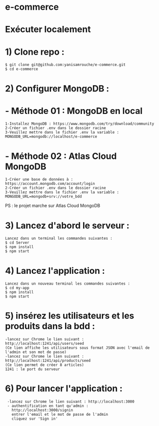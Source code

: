 # e-commerce
# Exécuter localement

# 1) Clone repo : 

    $ git clone git@github.com:yanisamrouche/e-commerce.git
    $ cd e-commerce

# 2) Configurer MongoDB : 
 
 # - Méthode 01 : MongoDB en local
    1-Installez MongoDB : https://www.mongodb.com/try/download/community
    2-Créer un fichier .env dans le dossier racine
    3-Veuillez mettre dans le fichier .env la variable : MONGODB_URL=mongodb://localhost/e-commerce
 
 # - Méthode 02 : Atlas Cloud MongoDB
    1-Créer une base de données à : https://account.mongodb.com/account/login
    2-Créer un fichier .env dans le dossier racine
    3-Veuillez mettre dans le fichier .env la variable : MONGODB_URL=mongodb+srv://votre_bdd
 PS : le projet marche sur Atlas Cloud MongoDB   
 
 # 3) Lancez d'abord le serveur : 
    Lancez dans un terminal les commandes suivantes : 
    $ cd Server
    $ npm install
    $ npm start
 
 
 # 4) Lancez l'application : 
    Lancez dans un nouveau terminal les commandes suivantes : 
    $ cd my-app
    $ npm install
    $ npm start
 
 
 # 5) insérez les utilisateurs et les produits dans la bdd :
    -lancez sur Chrome le lien suivant : http://localhost:1241/api/users/seed
    (Ce lien affiche les utilisateurs sous format JSON avec l'email de l'admin et son mot de passe)
    -lancez sur Chrome le lien suivant : http://localhost:1241/api/products/seed
    (Ce lien permet de créer 8 articles)
    1241 : le port du serveur
    
 # 6) Pour lancer l'application :
     -lancez sur Chrome le lien suivant : http://localhost:3000
     - authentification en tant qu'admin : 
       http://localhost:3000/signin 
       entrer l'email et le mot de passe de l'admin 
       cliquez sur 'Sign in'
    
    
 
